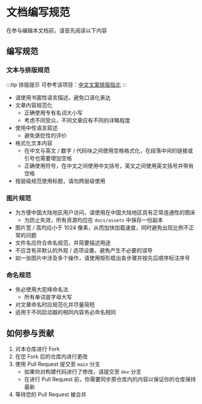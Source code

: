 # 文档编写规范

在参与编辑本文档前，请首先阅读以下内容

## 编写规范

### 文本与排版规范

:::tip 排版提示
可参考该项目：[中文文案排版指北](https://github.com/sparanoid/chinese-copywriting-guidelines/blob/master/README.zh-Hans.md)
:::

- 请使用书面性语言描述，避免口语化表达
- 文章内容规范化
  - 正确使用专有名词大小写
  - 考虑不同受众，不同文章应有不同的详略程度
- 使用中性语言叙述
  - 避免褒贬性的评价
- 格式化文本内容
  - 在中文与英文 / 数字 / 代码块之间使用空格格式化，在段落中间的链接或引号也需要增加空格
  - 正确使用符号，在中文之间使用中文括号，英文之间使用英文括号并带有空格
- 按层级规范使用标题，请勿跨层级使用

### 图片规范

- 为方便中国大陆地区用户访问，请使用在中国大陆地区具有正常连通性的图床
  - 为防止失效，所有资源均应在 `docs/assets` 中保存一份副本
- 图片宽 / 高均应小于 1024 像素，从而加快加载速度，同时避免出现比例不正常的问题
- 文件名应符合命名规范，并简要描述用途
- 不应含有非默认的外观 / 选项设置，避免产生不必要的误导
- 如一张图片中涉及多个操作，请使用矩形框出各步骤并按先后顺序标注序号

### 命名规范

- 务必使用大驼峰命名法
  - 所有单词首字母大写
- 对文章命名时应规范化并尽量简短
- 适用于不同启动器的相同内容务必命名相同

## 如何参与贡献

1. 对本仓库进行 Fork
2. 在您 Fork 后的仓库内进行更改
3. 使用 Pull Request 提交至 `main` 分支
    - 如果你对构建代码进行了修改，请提交至 `dev` 分支
    - 在进行 Pull Request 前，你需要同步原仓库内的内容以保证你的仓库保持最新
4. 等待您的 Pull Request 被合并
